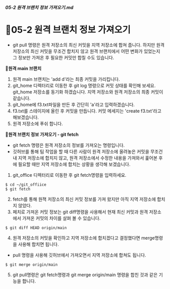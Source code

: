 ***05-2 원격 브랜치 정보 가져오기.md***

# 🚀05-2 원격 브랜치 정보 가져오기
 - git pull 명령은 원격 저장소의 최신 커밋을 지역 저장소에 합쳐 줍니다. 하지만 원격 저장소의 최신 커밋을 무조건 합치지 않고 원격 브랜치에서 어떤 변화가 있었는지 그 정보만 가져온 후 필요한 커밋만 합칠 수도 있습니다.

**🚁원격 main 브랜치**
 1. 원격 main 브랜치는 'add d'라는 최종 커밋을 가리킵니다.
 2. git_home 디렉터리로 이동한 후 git log 명령으로 커밋 상태를 확인해 보세요. git_home 저장소를 동기화 하겠습니다. 지역 저장소와 원격 저장소의 최종 커밋이 같습니다.
 3. git_home에 f3.txt파일을 만든 후 간단히 'a'라고 입력하겠습니다.
 4. f3.txt를 스테이지에 올린 후 커밋을 만듭니다. 커밋 메세지는 'create f3.txt'라고 해보겠습니다.
 5. 원격 저장소에 푸쉬 합니다.

**🚁원격 브랜치 정보 가져오기 - git fetch**
 - git fetch 명령은 원격 저장소의 정보를 가져오는 명령입니다.
 - 깃허브를 통해 팀 작업을 할 때 다른 사람이 원격 저장소에 올려놓은 커밋을 무조건 내 지역 저장소에 합치지 않고, 원격 저장소에서 수정한 내용을 가져와서 훑어본 후에 필요할 때만 지역 저장소에 합치는 상황을 생각해 보겠습니다.

 1. git_office 디렉터리로 이동한 후 git fetch명령을 입력하세요.
 ```
 $ cd ~/git_offiice
 $ git fetch
 ```
 2. fetch를 통해 원젹 저장소의 최신 커밋 정보를 가져 왔지만 아직 지역 저장소에 합치지 않았다.
 3. 페치로 가져온 커밋 정보는 git diff명령을 사용해서 현재 최신 커밋과 원격 저장소에서 가져온 커밋의 차이를 살펴 볼 수 있습니다.
 ```
 $ git diff HEAD origin/main
 ```
 4. 원격 저장소의 커밋을 확인하고 지역 저장소에 합치겠다고 결정했다면 merge명령을 사용해 합치면 됩니다.
  - pull 명령을 사용해 깃허브에서 가져오면서 지역 저장소에 합쳐도 됩니다.
 ```
 $ git merge origin/main
 ```
 5. git pull명령은 git fetch명령과 git merge origin/main 명령을 합친 것과 같은 기능을 합니다.